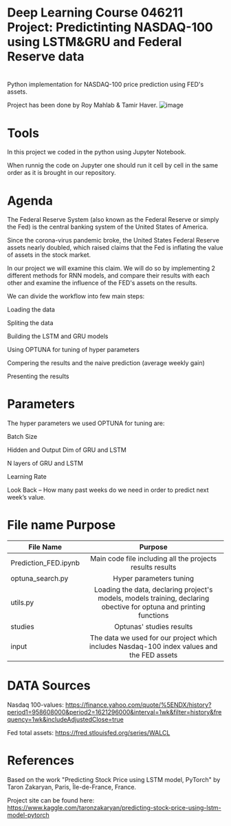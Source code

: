 # Deep Learning Course 046211 Project: Predictinting NASDAQ-100 using LSTM&GRU and Federal Reserve data
#
Python implementation for NASDAQ-100 price prediction using FED's assets.

Project has been done by Roy Mahlab & Tamir Haver.
![image](https://user-images.githubusercontent.com/66019798/123539089-ac170280-d740-11eb-8720-c61655529faa.png)


# Tools 

In this project we coded in the python using Jupyter Notebook.

When runnig the code on Jupyter one should run it cell by cell in the same order as it is brought in our repository.

# Agenda
The Federal Reserve System (also known as the Federal Reserve or simply the Fed) is the central banking system of the United States of America.

Since the corona-virus pandemic broke, the United States Federal Reserve 
assets nearly doubled, which raised claims that the Fed is inflating the value of assets in the stock market.

In our project we will examine this claim. We will do so by implementing 2 different methods for RNN models, and compare their results with
each other and examine the influence of the FED's assets on the results.

We can divide the workflow into few main steps:

Loading the data

Spliting the data

Building the LSTM and GRU models

Using OPTUNA for tuning of hyper parameters

Compering the results and the naive prediction (average weekly gain)

Presenting the results

# Parameters
The hyper parameters we used OPTUNA for tuning are:

Batch Size

Hidden and Output Dim of GRU and LSTM

N layers of GRU and LSTM

Learning Rate

Look Back – How many past weeks do we need in order to predict next week’s value.
# File name	Purpose
| File Name        | Purpose           |
| ---------------- |:-----------------:|
| Prediction_FED.ipynb | Main code file including all the projects results results  |
| optuna_search.py | Hyper parameters tuning    |
| utils.py         | Loading the data, declaring project's models, models training, declaring obective for optuna and printing functions  | 
| studies          | Optunas' studies results |
| input            | The data we used for our project which includes Nasdaq-100 index values and the FED assets|  


# DATA Sources
Nasdaq 100-values:
https://finance.yahoo.com/quote/%5ENDX/history?period1=958608000&period2=1621296000&interval=1wk&filter=history&frequency=1wk&includeAdjustedClose=true

Fed total assets:
https://fred.stlouisfed.org/series/WALCL

# References
Based on the work "Predicting Stock Price using LSTM model, PyTorch" by Taron Zakaryan, Paris, Île-de-France, France.

Project site can be found here: https://www.kaggle.com/taronzakaryan/predicting-stock-price-using-lstm-model-pytorch
